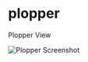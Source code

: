 plopper
=======

Plopper View


![Plopper Screenshot](https://raw.github.com/Kronusdark/plopper/master/Screenshot01.png)
